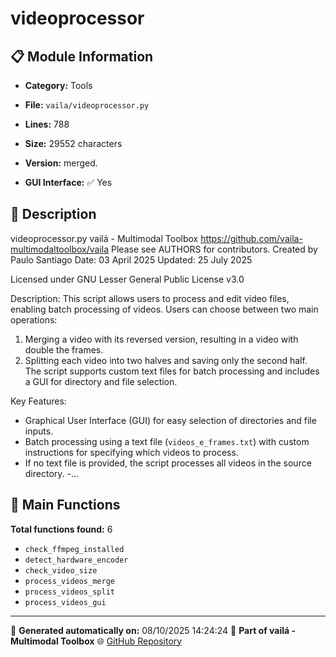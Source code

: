 # videoprocessor

## 📋 Module Information

- **Category:** Tools
- **File:** `vaila/videoprocessor.py`
- **Lines:** 788
- **Size:** 29552 characters
- **Version:** merged.

- **GUI Interface:** ✅ Yes

## 📖 Description


videoprocessor.py
vailá - Multimodal Toolbox
https://github.com/vaila-multimodaltoolbox/vaila
Please see AUTHORS for contributors.
Created by Paulo Santiago
Date: 03 April 2025
Updated: 25 July 2025

Licensed under GNU Lesser General Public License v3.0

Description:
This script allows users to process and edit video files, enabling batch processing of videos. Users can choose between two main operations:
1. Merging a video with its reversed version, resulting in a video with double the frames.
2. Splitting each video into two halves and saving only the second half.
The script supports custom text files for batch processing and includes a GUI for directory and file selection.

Key Features:
- Graphical User Interface (GUI) for easy selection of directories and file inputs.
- Batch processing using a text file (`videos_e_frames.txt`) with custom instructions for specifying which videos to process.
- If no text file is provided, the script processes all videos in the source directory.
-...

## 🔧 Main Functions

**Total functions found:** 6

- `check_ffmpeg_installed`
- `detect_hardware_encoder`
- `check_video_size`
- `process_videos_merge`
- `process_videos_split`
- `process_videos_gui`




---

📅 **Generated automatically on:** 08/10/2025 14:24:24
🔗 **Part of vailá - Multimodal Toolbox**
🌐 [GitHub Repository](https://github.com/vaila-multimodaltoolbox/vaila)
